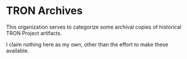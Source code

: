 TRON Archives
=============

This organization serves to categorize some archival copies of historical TRON Project artifacts.

I claim nothing here as my own, other than the effort to make these available.
